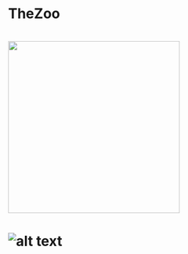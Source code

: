 # TheZoo
# <img src="https://github.com/chronis98/TheZoo/blob/master/Firebase_chat.png" width="350">
# ![alt text](https://github.com/chronis98/TheZoo/blob/master/Firebase_chat.png?raw=false)
